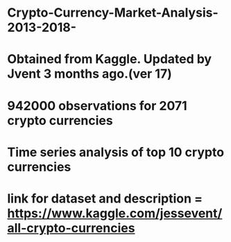 # Crypto-Currency-Market-Analysis-2013-2018-
# Obtained from Kaggle. Updated by Jvent 3 months ago.(ver 17)
# 942000 observations for 2071 crypto currencies
# Time series analysis of top 10 crypto currencies
# link for dataset and description = https://www.kaggle.com/jessevent/all-crypto-currencies
